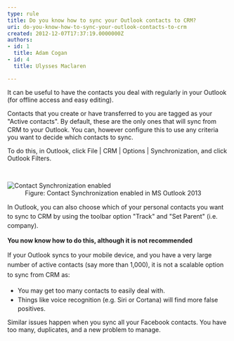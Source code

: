 ```yaml
---
type: rule
title: Do you know how to sync your Outlook contacts to CRM?
uri: do-you-know-how-to-sync-your-outlook-contacts-to-crm
created: 2012-12-07T17:37:19.0000000Z
authors:
- id: 1
  title: Adam Cogan
- id: 4
  title: Ulysses Maclaren

---
```




<span class='intro'> <p>
          It can be useful to have the contacts you deal with regularly in your O​​utlook (for
          offline access and easy editing).
        </p> </span>

<p>Contacts that you create or have transferred to you are tagged as your &quot;Active contacts&quot;. 
   <span style="line-height&#58;20.799999237060547px;">By default, t</span>hese are the only ones that will sync from CRM to your Outlook. You can, however configure this to use any criteria you want to decide which contacts to sync.</p><p> To do this, in Outlook, click File |&#160;CRM | Option​s | Synchronization, and click Outlook Filters. </p><p><br></p><dl class="image"><dt> 
      <img src="/Communication/RulesToBetterCRMForUsers/PublishingImages/ContactSynchronizationEnabled.jpg" alt="Contact Synchronization enabled" />
   </dt><dd>Figure&#58; Contact Synchronization enabled in&#160;MS&#160;Outlook 2013</dd></dl><p><span style="line-height&#58;20.799999237060547px;">In Outlook, you can also&#160;choose which of your personal contacts you want to sync to CRM by using the toolbar option &quot;Track&quot; and &quot;Set Parent&quot; (i.e. company).​</span><span style="line-height&#58;20.799999237060547px;">​</span><br></p><p>
   <strong>You now know how to do this, although it is not recommended</strong></p><p>
   <span style="line-height&#58;1.6;">I</span><span style="line-height&#58;1.6;">f your Outlook syn</span><span style="line-height&#58;1.6;">cs to your mobile device, and you have a very large num</span><span style="line-height&#58;1.6;">ber of active contacts&#160;(say&#160;more than 1,000),&#160;it is not a&#160;scalable option to&#160;sync from&#160;CRM as&#58;&#160;</span></p><ul><li>
      <span style="line-height&#58;1.6;">​</span><span style="line-height&#58;1.6;">You may get too many contacts t​o easily deal with.&#160;</span><br></li><li>
      <span style="line-height&#58;20.799999237060547px;">Things like voice recognition (e.g. Siri or Cortana) will find more false positives.</span></li></ul><p>Similar issues happen when you sync all your Facebook contacts. You have too many, duplicates, and a new problem to manage.</p><p><br></p>


